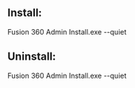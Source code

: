 ## Install:
Fusion 360 Admin Install.exe --quiet

## Uninstall:
Fusion 360 Admin Install.exe --quiet


